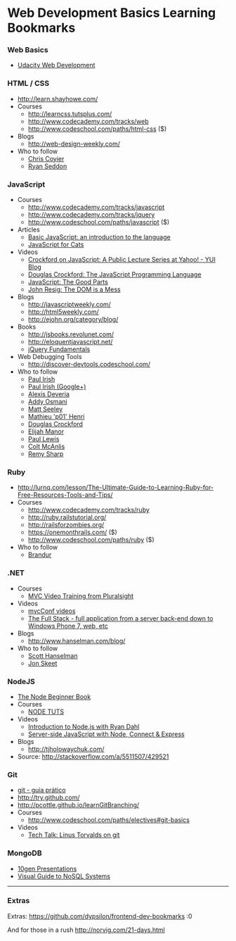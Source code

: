 # Web Development Basics Learning Bookmarks

### Web Basics
 - [Udacity Web Development](https://www.udacity.com/course/cs253)

### HTML / CSS
  - http://learn.shayhowe.com/
  - Courses
     - http://learncss.tutsplus.com/ 
     - http://www.codecademy.com/tracks/web
     - http://www.codeschool.com/paths/html-css ($)
  - Blogs
     - http://web-design-weekly.com/
  - Who to follow
     - [Chris Coyier](https://twitter.com/chriscoyier)
     - [Ryan Seddon](https://twitter.com/ryanseddon) 

### JavaScript
  - Courses
     - http://www.codecademy.com/tracks/javascript
     - http://www.codecademy.com/tracks/jquery
     - http://www.codeschool.com/paths/javascript ($)
  - Articles
     - [Basic JavaScript: an introduction to the language](http://www.2ality.com/2013/06/basic-javascript.html)
     - [JavaScript for Cats](http://jsforcats.com/)
  - Videos
     - [Crockford on JavaScript: A Public Lecture Series at Yahoo! - YUI Blog](http://www.yuiblog.com/crockford/)
     - [Douglas Crockford: The JavaScript Programming Language](http://www.youtube.com/watch?v=v2ifWcnQs6M&list=PL5586336C26BDB324)
     - [JavaScript: The Good Parts](https://www.youtube.com/watch?v=hQVTIJBZook)
     - [John Resig: The DOM is a Mess](http://www.youtube.com/watch?v=dgI52y27O_I)
  - Blogs
     - http://javascriptweekly.com/
     - http://html5weekly.com/
     - http://ejohn.org/category/blog/
  - Books
     - http://jsbooks.revolunet.com/
     - http://eloquentjavascript.net/
     - [jQuery Fundamentals](http://jqfundamentals.com/)
  - Web Debugging Tools
     - http://discover-devtools.codeschool.com/ 
  - Who to follow
     - [Paul Irish](https://twitter.com/paul_irish)
     - [Paul Irish (Google+)](https://plus.google.com/+PaulIrish/posts)
     - [Alexis Deveria](https://twitter.com/fyrd)
     - [Addy Osmani](https://plus.google.com/+AddyOsmani)
     - [Matt Seeley](https://twitter.com/innerhtml)
     - [Mathieu 'p01' Henri](https://twitter.com/p01)
     - [Douglas Crockford](https://plus.google.com/118095276221607585885)
     - [Elijah Manor](https://twitter.com/elijahmanor)
     - [Paul Lewis](https://twitter.com/aerotwist)
     - [Colt McAnlis](https://twitter.com/duhroach)
     - [Remy Sharp](https://twitter.com/rem)

### Ruby
  - http://lurnq.com/lesson/The-Ultimate-Guide-to-Learning-Ruby-for-Free-Resources-Tools-and-Tips/
  - Courses
     - http://www.codecademy.com/tracks/ruby
     - http://ruby.railstutorial.org/
     - http://railsforzombies.org/
     - https://onemonthrails.com/ ($)
     - http://www.codeschool.com/paths/ruby ($)
  - Who to follow
     - [Brandur](https://twitter.com/brandur)

### .NET
  - Courses
     - [MVC Video Training from Pluralsight](http://www.asp.net/mvc/pluralsight)
  - Videos
     - [mvcConf videos](http://channel9.msdn.com/Series/mvcconf)
     - [The Full Stack - full application from a server back-end down to Windows Phone 7, web, etc](http://channel9.msdn.com/Series/The-Full-Stack)
  - Blogs
     - http://www.hanselman.com/blog/
  - Who to follow
     - [Scott Hanselman](https://twitter.com/shanselman)
     - [Jon Skeet](https://twitter.com/jonskeet)

### NodeJS
  - [The Node Beginner Book](http://www.nodebeginner.org/)
  - Courses
     - [NODE TUTS](http://nodetuts.com/)
  - Videos
     - [Introduction to Node.js with Ryan Dahl](http://www.youtube.com/watch?v=jo_B4LTHi3I)
     - [Server-side JavaScript with Node, Connect & Express](http://vimeo.com/18077379)
  - Blogs
     - http://tjholowaychuk.com/
  - Source: http://stackoverflow.com/a/5511507/429521

### Git
  - [git - guia prático](http://rogerdudler.github.io/git-guide/index.pt_BR.html)
  - http://try.github.com/
  - http://pcottle.github.io/learnGitBranching/
  - Courses
     - http://www.codeschool.com/paths/electives#git-basics
  - Videos
     - [Tech Talk: Linus Torvalds on git](http://www.youtube.com/watch?v=4XpnKHJAok8)

### MongoDB
  - [10gen Presentations](http://www.10gen.com/presentations)
  - [Visual Guide to NoSQL Systems](http://blog.beany.co.kr/archives/275)


---

### Extras

Extras: https://github.com/dypsilon/frontend-dev-bookmarks :0

And for those in a rush http://norvig.com/21-days.html 
